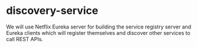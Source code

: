 # discovery-service
We will use Netflix Eureka server for building the service registry server and Eureka clients which will register themselves and discover other services to call REST APIs.
